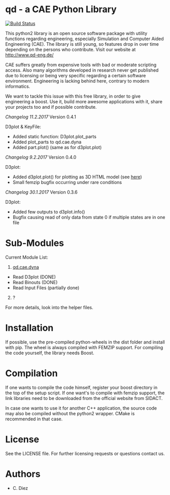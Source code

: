 

# qd - a CAE Python Library

[![Build Status](https://travis-ci.org/qd-cae/qd-eng.svg?branch=master)](https://travis-ci.org/qd-cae/qd-eng)

This python2 library is an open source software package with utility functions regarding
engineering, especially Simulation and Computer Aided Engineering (CAE).
The library is still young, so features drop in over time depending on the
persons who contribute. Visit our website at http://www.qd-eng.de/

CAE suffers greatly from expensive tools with bad or moderate scripting access.
Also many algorithms developed in research never get published due to licensing
or being very specific regarding a certain software environment. Engineering is
lacking behind here, contrary to modern informatics.

We want to tackle this issue with this free library, in order to give engineering
a boost. Use it, build more awesome applications with it, share your projects
too and if possible contribute.

*Changelog 11.2.2017*
Version 0.4.1

D3plot & KeyFile:
  - Added static function: D3plot.plot_parts
  - Added plot_parts to qd.cae.dyna
  - Added part.plot() (same as for d3plot.plot)

*Changelog 9.2.2017*
Version 0.4.0

D3plot:
  - Added d3plot.plot() for plotting as 3D HTML model (see [here](https://github.com/qd-cae/qd/blob/master/QD_CAE_DYNA.md))
  - Small femzip bugfix occurring under rare conditions

*Changelog 30.1.2017*
Version 0.3.6

D3plot:
 - Added few outputs to d3plot.info()
 - Bugfix causing read of only data from state 0 if multiple states are in one file


# Sub-Modules

Current Module List:

1. [qd.cae.dyna](https://github.com/qd-cae/qd/blob/master/QD_CAE_DYNA.md)
  - Read D3plot (DONE)
  - Read Binouts (DONE)
  - Read Input Files (partially done)
2. ?

For more details, look into the helper files.

# Installation

If possible, use the pre-compiled python-wheels in the dist folder and install with pip.
The wheel is always compiled with FEMZIP support. For compiling the code yourself,
the library needs Boost.

# Compilation

If one wants to compile the code himself, register your boost directory in the top of the setup script. If one want's to compile with femzip support, the link libraries
need to be downloaded from the official website from SIDACT.

In case one wants to use it for another C++ application, the source code may
also be compiled without the python2 wrapper. CMake is recommended in that case.

# License

See the LICENSE file.
For further licensing requests or questions contact us.

# Authors

- C. Diez

